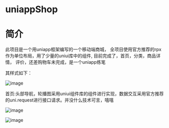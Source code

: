 # uniappShop
简介
=====

此项目是一个用uniapp框架编写的一个移动端商城，
全项目使用官方推荐的rpx作为单位布局，用了少量的uniui库中的组件,
目前完成了，首页，分类，商品详情，
评价，还差购物车未完成，是一个uniapp练笔



其样式如下：


![image](https://mmbiz.qpic.cn/mmbiz_jpg/lAf9YG0B3I7poe0dzr7If6HH2s6IznmL4LWFVUDPpiabUia0V66uAxORgZtZUOwdibMX4cjIKCBJWicJ3xjcxBgbCQ/640?wx_fmt=jpeg&tp=webp&wxfrom=5&wx_lazy=1&wx_co=1)

首页:头部导航，轮播图采用uniui组件库的组件进行实现，数据交互采用官方推荐的uni.request进行接口请求。并没什么技术可言，嘻嘻




![image](https://mmbiz.qpic.cn/mmbiz_jpg/lAf9YG0B3I7poe0dzr7If6HH2s6IznmL7ic2ArDlTZCcG5mbfScOyRmgCSh9k5MlicrziaIuDuLcXH33P23Zk9tNQ/640?wx_fmt=jpeg&tp=webp&wxfrom=5&wx_lazy=1&wx_co=1)





![image](https://mmbiz.qpic.cn/mmbiz_jpg/lAf9YG0B3I7poe0dzr7If6HH2s6IznmLSGzGGh99l92MpBDH5pqqAxr7a7evQtg0jIvQ6ia1z7QBavGQMNfFT5w/640?wx_fmt=jpeg&tp=webp&wxfrom=5&wx_lazy=1&wx_co=1)
